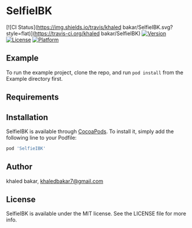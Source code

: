 # SelfieIBK

[![CI Status](https://img.shields.io/travis/khaled bakar/SelfieIBK.svg?style=flat)](https://travis-ci.org/khaled bakar/SelfieIBK)
[![Version](https://img.shields.io/cocoapods/v/SelfieIBK.svg?style=flat)](https://cocoapods.org/pods/SelfieIBK)
[![License](https://img.shields.io/cocoapods/l/SelfieIBK.svg?style=flat)](https://cocoapods.org/pods/SelfieIBK)
[![Platform](https://img.shields.io/cocoapods/p/SelfieIBK.svg?style=flat)](https://cocoapods.org/pods/SelfieIBK)

## Example

To run the example project, clone the repo, and run `pod install` from the Example directory first.

## Requirements

## Installation

SelfieIBK is available through [CocoaPods](https://cocoapods.org). To install
it, simply add the following line to your Podfile:

```ruby
pod 'SelfieIBK'
```

## Author

khaled bakar, khaledbakar7@gmail.com

## License

SelfieIBK is available under the MIT license. See the LICENSE file for more info.
